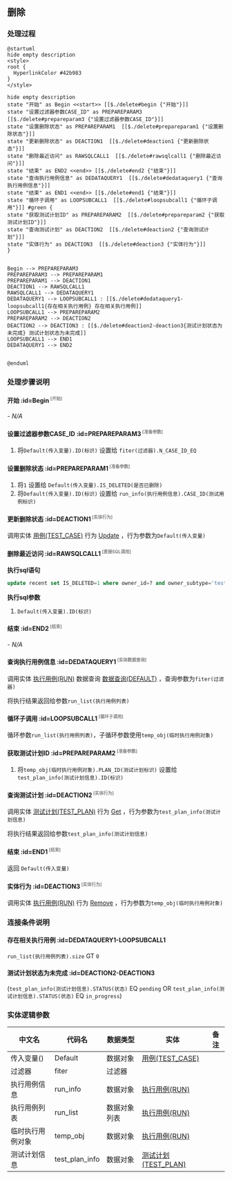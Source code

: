 ## 删除 <!-- {docsify-ignore-all} -->

   

### 处理过程

```plantuml
@startuml
hide empty description
<style>
root {
  HyperlinkColor #42b983
}
</style>

hide empty description
state "开始" as Begin <<start>> [[$./delete#begin {"开始"}]]
state "设置过滤器参数CASE_ID" as PREPAREPARAM3  [[$./delete#prepareparam3 {"设置过滤器参数CASE_ID"}]]
state "设置删除状态" as PREPAREPARAM1  [[$./delete#prepareparam1 {"设置删除状态"}]]
state "更新删除状态" as DEACTION1  [[$./delete#deaction1 {"更新删除状态"}]]
state "删除最近访问" as RAWSQLCALL1  [[$./delete#rawsqlcall1 {"删除最近访问"}]]
state "结束" as END2 <<end>> [[$./delete#end2 {"结束"}]]
state "查询执行用例信息" as DEDATAQUERY1  [[$./delete#dedataquery1 {"查询执行用例信息"}]]
state "结束" as END1 <<end>> [[$./delete#end1 {"结束"}]]
state "循环子调用" as LOOPSUBCALL1  [[$./delete#loopsubcall1 {"循环子调用"}]] #green {
state "获取测试计划ID" as PREPAREPARAM2  [[$./delete#prepareparam2 {"获取测试计划ID"}]]
state "查询测试计划" as DEACTION2  [[$./delete#deaction2 {"查询测试计划"}]]
state "实体行为" as DEACTION3  [[$./delete#deaction3 {"实体行为"}]]
}


Begin --> PREPAREPARAM3
PREPAREPARAM3 --> PREPAREPARAM1
PREPAREPARAM1 --> DEACTION1
DEACTION1 --> RAWSQLCALL1
RAWSQLCALL1 --> DEDATAQUERY1
DEDATAQUERY1 --> LOOPSUBCALL1 : [[$./delete#dedataquery1-loopsubcall1{存在相关执行用例} 存在相关执行用例]]
LOOPSUBCALL1 --> PREPAREPARAM2
PREPAREPARAM2 --> DEACTION2
DEACTION2 --> DEACTION3 : [[$./delete#deaction2-deaction3{测试计划状态为未完成} 测试计划状态为未完成]]
LOOPSUBCALL1 --> END1
DEDATAQUERY1 --> END2


@enduml
```


### 处理步骤说明

#### 开始 :id=Begin<sup class="footnote-symbol"> <font color=gray size=1>[开始]</font></sup>



*- N/A*
#### 设置过滤器参数CASE_ID :id=PREPAREPARAM3<sup class="footnote-symbol"> <font color=gray size=1>[准备参数]</font></sup>



1. 将`Default(传入变量).ID(标识)` 设置给  `fiter(过滤器).N_CASE_ID_EQ`

#### 设置删除状态 :id=PREPAREPARAM1<sup class="footnote-symbol"> <font color=gray size=1>[准备参数]</font></sup>



1. 将`1` 设置给  `Default(传入变量).IS_DELETED(是否已删除)`
2. 将`Default(传入变量).ID(标识)` 设置给  `run_info(执行用例信息).CASE_ID(测试用例标识)`

#### 更新删除状态 :id=DEACTION1<sup class="footnote-symbol"> <font color=gray size=1>[实体行为]</font></sup>



调用实体 [用例(TEST_CASE)](module/TestMgmt/Test_case.md) 行为 [Update](module/TestMgmt/Test_case#行为) ，行为参数为`Default(传入变量)`

#### 删除最近访问 :id=RAWSQLCALL1<sup class="footnote-symbol"> <font color=gray size=1>[直接SQL调用]</font></sup>



<p class="panel-title"><b>执行sql语句</b></p>

```sql
update recent set IS_DELETED=1 where owner_id=? and owner_subtype='test_case'
```

<p class="panel-title"><b>执行sql参数</b></p>

1. `Default(传入变量).ID(标识)`


#### 结束 :id=END2<sup class="footnote-symbol"> <font color=gray size=1>[结束]</font></sup>



*- N/A*

#### 查询执行用例信息 :id=DEDATAQUERY1<sup class="footnote-symbol"> <font color=gray size=1>[实体数据查询]</font></sup>



调用实体 [执行用例(RUN)](module/TestMgmt/Run.md) 数据查询 [数据查询(DEFAULT)](module/TestMgmt/Run#数据查询) ，查询参数为`fiter(过滤器)`

将执行结果返回给参数`run_list(执行用例列表)`

#### 循环子调用 :id=LOOPSUBCALL1<sup class="footnote-symbol"> <font color=gray size=1>[循环子调用]</font></sup>



循环参数`run_list(执行用例列表)`，子循环参数使用`temp_obj(临时执行用例对象)`
#### 获取测试计划ID :id=PREPAREPARAM2<sup class="footnote-symbol"> <font color=gray size=1>[准备参数]</font></sup>



1. 将`temp_obj(临时执行用例对象).PLAN_ID(测试计划标识)` 设置给  `test_plan_info(测试计划信息).ID(标识)`

#### 查询测试计划 :id=DEACTION2<sup class="footnote-symbol"> <font color=gray size=1>[实体行为]</font></sup>



调用实体 [测试计划(TEST_PLAN)](module/TestMgmt/Test_plan.md) 行为 [Get](module/TestMgmt/Test_plan#行为) ，行为参数为`test_plan_info(测试计划信息)`

将执行结果返回给参数`test_plan_info(测试计划信息)`

#### 结束 :id=END1<sup class="footnote-symbol"> <font color=gray size=1>[结束]</font></sup>



返回 `Default(传入变量)`

#### 实体行为 :id=DEACTION3<sup class="footnote-symbol"> <font color=gray size=1>[实体行为]</font></sup>



调用实体 [执行用例(RUN)](module/TestMgmt/Run.md) 行为 [Remove](module/TestMgmt/Run#行为) ，行为参数为`temp_obj(临时执行用例对象)`


### 连接条件说明
#### 存在相关执行用例 :id=DEDATAQUERY1-LOOPSUBCALL1

`run_list(执行用例列表).size` GT `0`
#### 测试计划状态为未完成 :id=DEACTION2-DEACTION3

(`test_plan_info(测试计划信息).STATUS(状态)` EQ `pending` OR `test_plan_info(测试计划信息).STATUS(状态)` EQ `in_progress`)


### 实体逻辑参数

|    中文名   |    代码名    |  数据类型    |  实体   |备注 |
| --------| --------| -------- | -------- | --------   |
|传入变量(<i class="fa fa-check"/></i>)|Default|数据对象|[用例(TEST_CASE)](module/TestMgmt/Test_case.md)||
|过滤器|fiter|过滤器|||
|执行用例信息|run_info|数据对象|[执行用例(RUN)](module/TestMgmt/Run.md)||
|执行用例列表|run_list|数据对象列表|[执行用例(RUN)](module/TestMgmt/Run.md)||
|临时执行用例对象|temp_obj|数据对象|[执行用例(RUN)](module/TestMgmt/Run.md)||
|测试计划信息|test_plan_info|数据对象|[测试计划(TEST_PLAN)](module/TestMgmt/Test_plan.md)||
